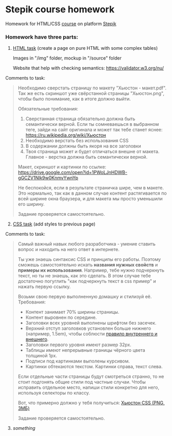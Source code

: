 # Stepik course homework

Homework for HTML/CSS [course](https://stepik.org/course/38218/info) on platform [Stepik](https://stepik.org)

### Homework have three parts:
1. [HTML task](https://stepik.org/lesson/180350/step/1?unit=154968) (create a page on pure HTML with some complex tables) 
    
    Images in "/img" folder, mockup in "/source" folder
    
    Website that help with checking semantics: https://validator.w3.org/nu/

Comments to task:
> Необходимо сверстать страницу по  макету "Хьюстон - макет.pdf". Так же есть скриншот уже свёрстанной страницы "Хьюстон.png", чтобы было понимание, как в итоге должно выйти.
>
>Обязательные требования:
>1. Сверстанная страница обязательно должна быть семантически верной. Если ты сомневаешься в выбранном теге, зайди на сайт оригинала и может так тебе станет                 яснее: https://ru.wikipedia.org/wiki/Хьюстон
>2. Необходимо верстать без использования CSS
>3. В содержании должны быть якоря на все заголовки
>4. Твоя страница может и будет отличаться внешне от макета. Главное - верстка должна быть семантически верной.
>
> Макет, скриншот и картинки по ссылке: https://drive.google.com/open?id=1PWoLJnHDWB-gGCZV1Nlk9w0KnmvYwnYp
>
> Не беспокойся, если в результате страничка шире, чем в макете. Это нормально, так как в данном случае контент растягивается по всей ширине окна браузера, и для макета мы просто уменьшили его ширину.
>
> Задание проверяется самостоятельно.

2. [CSS task](https://stepik.org/lesson/189513/step/1?unit=164012) (add styles to previous page)

Comments to task:
>Самый важный навык любого разработчика - умение ставить вопрос и находить на него ответ в интернете.
>
>Ты уже знаешь синтаксис CSS и принципы его работы. Поэтому сможешь самостоятельно искать **названия нужных свойств** и **примеры их использования**. Например, тебе нужно подчеркнуть текст, но ты не знаешь, как это сделать. В этом случае   тебе достаточно погуглить "как подчеркнуть текст в css пример" и нажать первую ссылку.
>
>Возьми свою первую выполненную домашку и стилизуй её. Требования:
>
> - Контент занимает 70% ширины страницы.
> - Контент выровнен по середине.
> - Заголовки всех уровней выполнены шрифтом без засечек.
> - Верхний отступ заголовков установлен больше нижнего (например, 1.5em), чтобы соблюсти [правило внутреннего и внешнего](https://bureau.ru/soviet/20140818/).
> - Заголовки первого уровня имеют размер 32px.
> - Таблицы имеют непрерывные границы чёрного цвета толщиной 1px.
> - Подписи под картинками выполены курсивом.
> - Картинки обтекаются текстом. Картинки справа, текст слева.
>
> Если отдельные части страницы будут смотреться странно, то не стоит подгонять общие стили под частные случаи. Чтобы исправить отдельное место, напиши стили конкретно для него, используя селекторы по классу.
>
>Вот, что примерно должно у тебя получиться: [Хьюстон CSS (PNG, 3МБ)](https://drive.google.com/file/d/1txYzFQzGfcwXjRX7wn307vzlvILDtLqF/view)
>
>Задание проверяется самостоятельно.
3. *something*